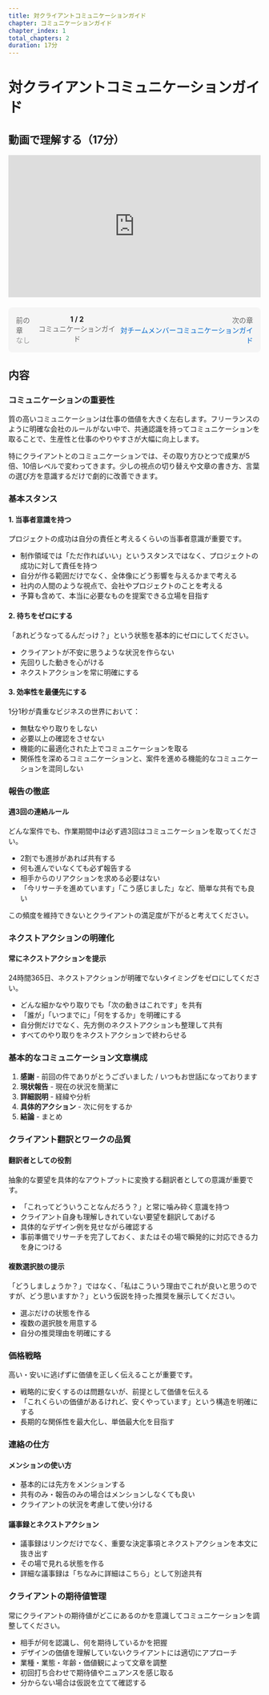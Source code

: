 ```yaml
---
title: 対クライアントコミュニケーションガイド
chapter: コミュニケーションガイド
chapter_index: 1
total_chapters: 2
duration: 17分
---
```


# 対クライアントコミュニケーションガイド

## 動画で理解する（17分）

<div style="position: relative; padding-bottom: 56.25%; height: 0;"><iframe src="https://www.loom.com/embed/89d791c8ab7349b1bd7aeb4a9d16152e?sid=74dc4e3e-39b9-4910-b0d1-36d0ba682409" frameborder="0" webkitallowfullscreen mozallowfullscreen allowfullscreen style="position: absolute; top: 0; left: 0; width: 100%; height: 100%;"></iframe></div>

<div style="display: flex; justify-content: space-between; margin-top: 20px; margin-bottom: 20px; padding: 15px; background: #f5f5f5; border-radius: 8px;">
  <div style="text-align: left;">
    <span style="color: #666;">前の章</span><br>
    <span style="color: #999;">なし</span>
  </div>
  <div style="text-align: center;">
    <strong>1 / 2</strong><br>
    <span style="font-size: 14px; color: #666;">コミュニケーションガイド</span>
  </div>
  <div style="text-align: right;">
    <span style="color: #666;">次の章</span><br>
    <a href="./02_【対チームメンバー】コミュニケーションガイド.md" style="color: #0066cc; text-decoration: none;">対チームメンバーコミュニケーションガイド</a>
  </div>
</div>

## 内容

### コミュニケーションの重要性

質の高いコミュニケーションは仕事の価値を大きく左右します。フリーランスのように明確な会社のルールがない中で、共通認識を持ってコミュニケーションを取ることで、生産性と仕事のやりやすさが大幅に向上します。

特にクライアントとのコミュニケーションでは、その取り方ひとつで成果が5倍、10倍レベルで変わってきます。少しの視点の切り替えや文章の書き方、言葉の選び方を意識するだけで劇的に改善できます。

### 基本スタンス

#### 1. 当事者意識を持つ

プロジェクトの成功は自分の責任と考えるくらいの当事者意識が重要です。

- 制作領域では「ただ作ればいい」というスタンスではなく、プロジェクトの成功に対して責任を持つ
- 自分が作る範囲だけでなく、全体像にどう影響を与えるかまで考える
- 社内の人間のような視点で、会社やプロジェクトのことを考える
- 予算も含めて、本当に必要なものを提案できる立場を目指す

#### 2. 待ちをゼロにする

「あれどうなってるんだっけ？」という状態を基本的にゼロにしてください。

- クライアントが不安に思うような状況を作らない
- 先回りした動きを心がける
- ネクストアクションを常に明確にする

#### 3. 効率性を最優先にする

1分1秒が貴重なビジネスの世界において：

- 無駄なやり取りをしない
- 必要以上の確認をさせない
- 機能的に最適化された上でコミュニケーションを取る
- 関係性を深めるコミュニケーションと、案件を進める機能的なコミュニケーションを混同しない

### 報告の徹底

#### 週3回の連絡ルール

どんな案件でも、作業期間中は必ず週3回はコミュニケーションを取ってください。

- 2割でも進捗があれば共有する
- 何も進んでいなくても必ず報告する
- 相手からのリアクションを求める必要はない
- 「今リサーチを進めています」「こう感じました」など、簡単な共有でも良い

この頻度を維持できないとクライアントの満足度が下がると考えてください。

### ネクストアクションの明確化

#### 常にネクストアクションを提示

24時間365日、ネクストアクションが明確でないタイミングをゼロにしてください。

- どんな細かなやり取りでも「次の動きはこれです」を共有
- 「誰が」「いつまでに」「何をするか」を明確にする
- 自分側だけでなく、先方側のネクストアクションも整理して共有
- すべてのやり取りをネクストアクションで終わらせる

### 基本的なコミュニケーション文章構成

1. **感謝** - 前回の件でありがとうございました / いつもお世話になっております
2. **現状報告** - 現在の状況を簡潔に
3. **詳細説明** - 経緯や分析
4. **具体的アクション** - 次に何をするか
5. **結論** - まとめ

### クライアント翻訳とワークの品質

#### 翻訳者としての役割

抽象的な要望を具体的なアウトプットに変換する翻訳者としての意識が重要です。

- 「これってどういうことなんだろう？」と常に噛み砕く意識を持つ
- クライアント自身も理解しきれていない要望を翻訳してあげる
- 具体的なデザイン例を見せながら確認する
- 事前準備でリサーチを完了しておく、またはその場で瞬発的に対応できる力を身につける

#### 複数選択肢の提示

「どうしましょうか？」ではなく、「私はこういう理由でこれが良いと思うのですが、どう思いますか？」という仮説を持った推奨を展示してください。

- 選ぶだけの状態を作る
- 複数の選択肢を用意する
- 自分の推奨理由を明確にする

### 価格戦略

高い・安いに逃げずに価値を正しく伝えることが重要です。

- 戦略的に安くするのは問題ないが、前提として価値を伝える
- 「これくらいの価値があるけれど、安くやっています」という構造を明確にする
- 長期的な関係性を最大化し、単価最大化を目指す

### 連絡の仕方

#### メンションの使い方

- 基本的には先方をメンションする
- 共有のみ・報告のみの場合はメンションしなくても良い
- クライアントの状況を考慮して使い分ける

#### 議事録とネクストアクション

- 議事録はリンクだけでなく、重要な決定事項とネクストアクションを本文に抜き出す
- その場で見れる状態を作る
- 詳細な議事録は「ちなみに詳細はこちら」として別途共有

### クライアントの期待値管理

常にクライアントの期待値がどこにあるのかを意識してコミュニケーションを調整してください。

- 相手が何を認識し、何を期待しているかを把握
- デザインの価値を理解していないクライアントには適切にアプローチ
- 業種・業態・年齢・価値観によって文章を調整
- 初回打ち合わせで期待値やニュアンスを感じ取る
- 分からない場合は仮説を立てて確認する
